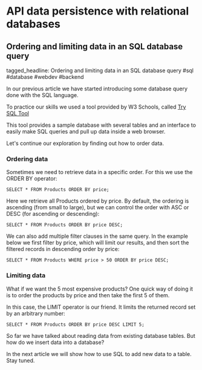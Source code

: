 # API data persistence with relational databases
## Ordering and limiting data in an SQL database query

tagged_headline: Ordering and limiting data in an SQL database query #sql #database #webdev #backend



In our previous article we have started introducing some database query done with the SQL language. 

To practice our skills we used a tool provided by W3 Schools, called
[Try SQL Tool](https://www.w3schools.com/sql/trysql.asp?filename=trysql_select_all)

This tool provides a sample database with several tables and an interface to easily make SQL queries and pull up data inside a web browser.

Let's continue our exploration by finding out how to order data.

### Ordering data

Sometimes we need to retrieve data in a specific order. For this we use the ORDER BY operator:

```
SELECT * FROM Products ORDER BY price;
```

Here we retrieve all Products ordered by price. By default, the ordering is ascending (from small to large), but we can control the order with ASC or DESC (for ascending or descending):

```
SELECT * FROM Products ORDER BY price DESC;
```

We can also add multiple filter clauses in the same query. In the example below we first filter by price, which will limit our results, and then sort the filtered records in descending order by price: 

```
SELECT * FROM Products WHERE price > 50 ORDER BY price DESC;
```


### Limiting data

What if we want the 5 most expensive products?
One quick way of doing it is to order the products by price and then take the first 5 of them.

In this case, the LIMIT operator is our friend. It limits the returned record set by an arbitrary number:

```
SELECT * FROM Products ORDER BY price DESC LIMIT 5;
```

So far we have talked about reading data from existing database tables. But how do we insert data into a database?

In the next article we will show how to use SQL to add new data to a table. Stay tuned.
